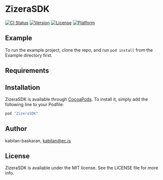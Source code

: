 # ZizeraSDK

[![CI Status](http://img.shields.io/travis/kabilan-baskaran/ZizeraSDK.svg?style=flat)](https://travis-ci.org/kabilan-baskaran/ZizeraSDK)
[![Version](https://img.shields.io/cocoapods/v/ZizeraSDK.svg?style=flat)](http://cocoapods.org/pods/ZizeraSDK)
[![License](https://img.shields.io/cocoapods/l/ZizeraSDK.svg?style=flat)](http://cocoapods.org/pods/ZizeraSDK)
[![Platform](https://img.shields.io/cocoapods/p/ZizeraSDK.svg?style=flat)](http://cocoapods.org/pods/ZizeraSDK)

## Example

To run the example project, clone the repo, and run `pod install` from the Example directory first.

## Requirements

## Installation

ZizeraSDK is available through [CocoaPods](http://cocoapods.org). To install
it, simply add the following line to your Podfile:

```ruby
pod "ZizeraSDK"
```

## Author

kabilan-baskaran, kabilan@ec.is

## License

ZizeraSDK is available under the MIT license. See the LICENSE file for more info.
